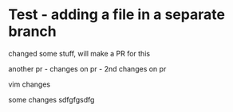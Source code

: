 # Test - adding a file in a separate branch


changed some stuff, will make a PR for this

another pr - changes on pr - 2nd changes on pr

vim changes


some changes
sdfgfgsdfg

